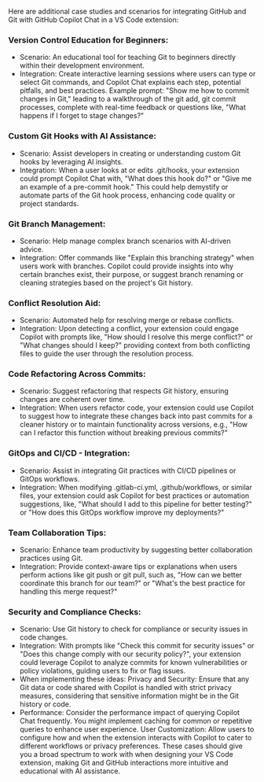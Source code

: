 Here are additional case studies and scenarios for integrating GitHub and Git with GitHub Copilot Chat in a VS Code extension:
### Version Control Education for Beginners:
- Scenario: An educational tool for teaching Git to beginners directly within their development environment.
- Integration:
Create interactive learning sessions where users can type or select Git commands, and Copilot Chat explains each step, potential pitfalls, and best practices. 
Example prompt: "Show me how to commit changes in Git," leading to a walkthrough of the git add, git commit processes, complete with real-time feedback or questions like, "What happens if I forget to stage changes?"
### Custom Git Hooks with AI Assistance:
- Scenario: Assist developers in creating or understanding custom Git hooks by leveraging AI insights.
- Integration:
When a user looks at or edits .git/hooks, your extension could prompt Copilot Chat with, "What does this hook do?" or "Give me an example of a pre-commit hook." This could help demystify or automate parts of the Git hook process, enhancing code quality or project standards.
### Git Branch Management:
- Scenario: Help manage complex branch scenarios with AI-driven advice.
- Integration:
Offer commands like "Explain this branching strategy" when users work with branches. Copilot could provide insights into why certain branches exist, their purpose, or suggest branch renaming or cleaning strategies based on the project's Git history.
### Conflict Resolution Aid:
- Scenario: Automated help for resolving merge or rebase conflicts.
- Integration:
Upon detecting a conflict, your extension could engage Copilot with prompts like, "How should I resolve this merge conflict?" or "What changes should I keep?" providing context from both conflicting files to guide the user through the resolution process.
### Code Refactoring Across Commits:
- Scenario: Suggest refactoring that respects Git history, ensuring changes are coherent over time.
- Integration:
When users refactor code, your extension could use Copilot to suggest how to integrate these changes back into past commits for a cleaner history or to maintain functionality across versions, e.g., "How can I refactor this function without breaking previous commits?"
### GitOps and CI/CD - Integration:
- Scenario: Assist in integrating Git practices with CI/CD pipelines or GitOps workflows.
- Integration:
When modifying .gitlab-ci.yml, .github/workflows, or similar files, your extension could ask Copilot for best practices or automation suggestions, like, "What should I add to this pipeline for better testing?" or "How does this GitOps workflow improve my deployments?"
### Team Collaboration Tips:
- Scenario: Enhance team productivity by suggesting better collaboration practices using Git.
- Integration:
Provide context-aware tips or explanations when users perform actions like git push or git pull, such as, "How can we better coordinate this branch for our team?" or "What's the best practice for handling this merge request?"
### Security and Compliance Checks:
- Scenario: Use Git history to check for compliance or security issues in code changes.
- Integration:
With prompts like "Check this commit for security issues" or "Does this change comply with our security policy?", your extension could leverage Copilot to analyze commits for known vulnerabilities or policy violations, guiding users to fix or flag issues.
- When implementing these ideas:
Privacy and Security: Ensure that any Git data or code shared with Copilot is handled with strict privacy measures, considering that sensitive information might be in the Git history or code.
- Performance: Consider the performance impact of querying Copilot Chat frequently. You might implement caching for common or repetitive queries to enhance user experience.
User Customization: Allow users to configure how and when the extension interacts with Copilot to cater to different workflows or privacy preferences.
These cases should give you a broad spectrum to work with when designing your VS Code extension, making Git and GitHub interactions more intuitive and educational with AI assistance.
